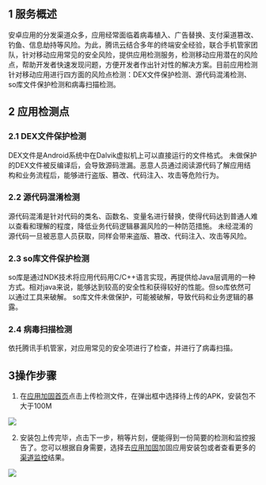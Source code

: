 ## 1 服务概述

安卓应用的分发渠道众多，应用经常面临着病毒植入、广告替换、支付渠道篡改、钓鱼、信息劫持等风险。为此，腾讯云结合多年的终端安全经验，联合手机管家团队，针对移动应用常见的安全风险，提供应用检测服务，检测移动应用潜在的风险点，帮助开发者快速发现问题，方便开发者作出针对性的解决方案。目前应用检测针对移动应用进行四方面的风险点检测：DEX文件保护检测、源代码混淆检测、so库文件保护检测和病毒扫描检测。

## 2 应用检测点

### 2.1 DEX文件保护检测

DEX文件是Android系统中在Dalvik虚拟机上可以直接运行的文件格式。 未做保护的DEX文件被反编译后，会导致源码泄漏。恶意人员通过阅读源代码了解应用结构和业务流程后，能够进行盗版、篡改、代码注入、攻击等危险行为。

### 2.2 源代码混淆检测

源代码混淆是针对代码的类名、函数名、变量名进行替换，使得代码达到普通人难以查看和理解的程度，降低业务代码逻辑暴漏风险的一种防范措施。 未经混淆的源代码一旦被恶意人员获取，同样会带来盗版、篡改、代码注入、攻击等风险。

### 2.3 so库文件保护检测

so库是通过NDK技术将应用代码用C/C++语言实现，再提供给Java层调用的一种方式。相对java来说，能够达到较高的安全性和获得较好的性能。但so库依然可以通过工具来破解。 so库文件未做保护，可能被破解，导致代码和业务逻辑的暴露。

### 2.4 病毒扫描检测

依托腾讯手机管家，对应用常见的安全项进行了检查，并进行了病毒扫描。

## 3操作步骤
1. 在[应用加固首页](http://game.qcloud.com/apkprotect)点击上传检测文件，在弹出框中选择待上传的APK，安装包不大于100M

![](https://qzonestyle.gtimg.cn/qzone/vas/opensns/res/img/yingyongjiance-02.png)

2. 安装包上传完毕，点击下一步，稍等片刻，便能得到一份简要的检测和监控报告了。您可以根据自身需要，选择去[应用加固](/doc/product/283/操作步骤)加固应用安装包或者查看更多的[渠道监控](/doc/product/283/渠道监控)结果。

![](https://qzonestyle.gtimg.cn/qzone/vas/opensns/res/img/yingyongjiance-01.png)